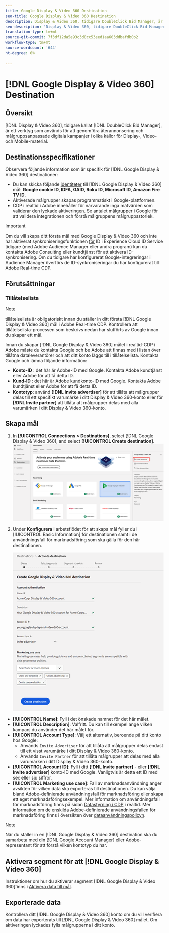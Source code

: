 ```yaml
---
title: Google Display & Video 360 Destination
seo-title: Google Display & Video 360 Destination
description: Display & Video 360, tidigare DoubleClick Bid Manager, är ett verktyg som används för att utföra återannonsering och målgruppsanpassade digitala kampanjer i olika källor för Display, Video och Mobile.
seo-description: 'Display & Video 360, tidigare DoubleClick Bid Manager, är ett verktyg som används för att utföra återannonsering och målgruppsanpassade digitala kampanjer i olika källor för Display, Video och Mobile. '
translation-type: tm+mt
source-git-commit: 7f3df12da5e93c3d0cc53eed1aa603ddbafdb0b2
workflow-type: tm+mt
source-wordcount: '644'
ht-degree: 0%

---
```



# [!DNL Google Display & Video 360] Destination

## Översikt

[!DNL Display & Video 360], tidigare kallat [!DNL DoubleClick Bid Manager], är ett verktyg som används för att genomföra återannonsering och målgruppsanpassade digitala kampanjer i olika källor för Display-, Video- och Mobile-material.

## Destinationsspecifikationer

Observera följande information som är specifik för [!DNL Google Display & Video 360] destinationer:

* Du kan skicka följande [identiteter](../../identity-service/namespaces.md) till [!DNL Google Display & Video 360] mål: **Google cookie ID, IDFA, GAID, Roku ID, Microsoft ID, Amazon Fire TV ID**.
* Aktiverade målgrupper skapas programmatiskt i Google-plattformen.
* CDP i realtid i Adobe innehåller för närvarande inga mätvärden som validerar den lyckade aktiveringen. Se antalet målgrupper i Google för att validera integrationen och förstå målgruppens målgruppsstorlek.

>[!IMPORTANT]
>
>Om du vill skapa ditt första mål med Google Display &amp; Video 360 och inte har aktiverat synkroniseringsfunktionen [för](https://docs.adobe.com/content/help/en/id-service/using/id-service-api/methods/idsync.html) ID i Experience Cloud ID Service tidigare (med Adobe Audience Manager eller andra program) kan du kontakta Adobe Consulting eller kundtjänst för att aktivera ID-synkronisering. Om du tidigare har konfigurerat Google-integreringar i Audience Manager överförs de ID-synkroniseringar du har konfigurerat till Adobe Real-time CDP.

## Förutsättningar

### Tillåtelselista

>[!NOTE]
>
>tillåtelselista är obligatoriskt innan du ställer in ditt första [!DNL Google Display & Video 360] mål i Adobe Real-time CDP. Kontrollera att tillåtelselista-processen som beskrivs nedan har slutförts av Google innan du skapar ett mål.

Innan du skapar [!DNL Google Display & Video 360] målet i realtid-CDP i Adobe måste du kontakta Google och be Adobe att finnas med i listan över tillåtna dataleverantörer och att ditt konto läggs till i tillåtelselista. Kontakta Google och lämna följande information:

* **Konto-ID** : det här är Adobe-ID med Google. Kontakta Adobe kundtjänst eller Adobe för att få detta ID.
* **Kund-ID** : det här är Adobe kundkonto-ID med Google. Kontakta Adobe kundtjänst eller Adobe för att få detta ID.
* **Kontotyp**: använd **[!DNL Invite advertiser]** för att tillåta att målgrupper delas till ett specifikt varumärke i ditt Display &amp; Video 360-konto eller för **[!DNL Invite partner]** att tillåta att målgrupper delas med alla varumärken i ditt Display &amp; Video 360-konto.

## Skapa mål

1. In **[!UICONTROL Connections > Destinations]**, select [!DNL Google Display & Video 360], and select **[!UICONTROL Create destination]**.
   ![Connect Google Display &amp; Video 360 destination](/help/rtcdp/destinations/assets/google-dv360-destination.png)

2. Under **Konfigurera** i arbetsflödet för att skapa mål fyller du i [!UICONTROL Basic Information] för destinationen samt i de användningsfall för marknadsföring som ska gälla för den här destinationen. <br>

   ![Grundläggande information, Google Display och Video 360](/help/rtcdp/destinations/assets/dv360-setup-step.png)
* **[!UICONTROL Name]**: Fyll i det önskade namnet för det här målet.
* **[!UICONTROL Description]**: Valfritt. Du kan till exempel ange vilken kampanj du använder det här målet för.
* **[!UICONTROL Account Type]**: Välj ett alternativ, beroende på ditt konto hos Google:
   * Används `Invite Advertiser` för att tillåta att målgrupper delas endast till ett visst varumärke i ditt Display &amp; Video 360-konto.
   * Används `Invite Partner` för att tillåta målgrupper att delas med alla varumärken i ditt Display &amp; Video 360-konto.
* **[!UICONTROL Account ID]**: Fyll i ditt **[!DNL Invite partner]** - eller **[!DNL Invite advertiser]** konto-ID med Google. Vanligtvis är detta ett ID med sex eller sju siffror.
* **[!UICONTROL Marketing use case]**: Fall av marknadsanvändning anger avsikten för vilken data ska exporteras till destinationen. Du kan välja bland Adobe-definierade användningsfall för marknadsföring eller skapa ett eget marknadsföringsexempel. Mer information om användningsfall för marknadsföring finns på sidan [Datastyrning i CDP](/help/rtcdp/privacy/data-governance-overview.md#destinations) i realtid. Mer information om de enskilda Adobe-definierade användningsfallen för marknadsföring finns i översikten över [dataanvändningspolicyn](/help/data-governance/policies/overview.md#core-actions).

>[!NOTE]
>
>När du ställer in en [!DNL Google Display & Video 360] destination ska du samarbeta med din [!DNL Google Account Manager] eller Adobe-representant för att förstå vilken kontotyp du har.

## Aktivera segment för att [!DNL Google Display & Video 360]

Instruktioner om hur du aktiverar segment [!DNL Google Display & Video 360]finns i [Aktivera data till mål](/help/rtcdp/destinations/activate-destinations.md).

## Exporterade data

Kontrollera ditt [!DNL Google Display & Video 360] konto om du vill verifiera om data har exporterats till [!DNL Google Display & Video 360] målet. Om aktiveringen lyckades fylls målgrupperna i ditt konto.
